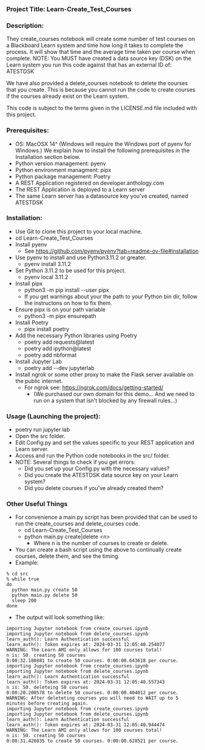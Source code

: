 ### Project Title: Learn-Create_Test_Courses
### Description:
They create_courses notebook will create some number of test courses on a Blackboard Learn system and time how long it takes to complete the process. It will show that time and the average time taken per course when complete. NOTE: You MUST have created a data source key (DSK) on the Learn system you run this code against that has an external ID of: ATESTDSK

We have also provided a delete_courses notebook to delete the courses that you create. This is because you cannot run the code to create courses if the courses already exist on the Learn system.

This code is subject to the terms given in the LICENSE.md file included with this project.

### Prerequisites:
* OS: MacOSX 14^ (Windows will require the Windows port of pyenv for Windows.) We explain how to install the following prerequisites in the Installation section below.
* Python version management: pyenv
* Python environment managment: pipx
* Python package management: Poetry
* A REST Application registered on developer.anthology.com
* The REST Application is deployed to a Learn server
* The same Learn server has a datasource key you've created, named ATESTDSK


### Installation:
* Use Git to clone this project to your local machine.
* cd Learn-Create_Test_Courses
* Install pyenv
    * See https://github.com/pyenv/pyenv?tab=readme-ov-file#installation  
* Use pyenv to install and use Python3.11.2 or greater.
    * pyenv install 3.11.2
* Set Python 3.11.2 to be used for this project.
    * pyenv local 3.11.2
* Install pipx
    * python3 -m pip install --user pipx
    * If you get warnings about your the path to your Python bin dir, follow the instructons on how to fix them.
* Ensure pipx is on your path variable
    * python3 -m pipx ensurepath
* Install Poetry
    * pipx install poetry
* Add the necessary Python libraries using Poetry
    * poetry add requests@latest
    * poetry add ipython@latest
    * poetry add nbformat
* Install Jupyter Lab
    * poetry add --dev jupyterlab
* Install ngrok or some other proxy to make the Flask server available on the public internet.
    * For ngrok see: https://ngrok.com/docs/getting-started/
        * (We purchased our own domain for this demo... And we need to run on a system that isn't blocked by any firewall rules...)

### Usage (Launching the project):
* poetry run jupyter lab
* Open the src folder.
* Edit Config.py and set the values specific to your REST application and Learn server.
* Access and run the Python code notebooks in the src/ folder.
* NOTE: Several things to check if you get errors:
    * Did you set up your Config.py with the necessary values?
    * Did you create the ATESTDSK data source key on your Learn system?
    * Did you delete courses if you've already created them?

### Other Useful Things
* For convenience a main.py script has been provided that can be used to run the create_courses and delete_courses code.
    * cd Learn-Create_Test_Courses
    * python main.py create|delete \<n\>
      * Where n is the number of courses to create or delete.
* You can create a bash script using the above to continually create courses, delete them, and see the timing.
* Example:
````
% cd src
% while true
do
  python main.py create 50
  python main.py delete 50
  sleep 200
done
````

* The output will look something like:
````
importing Jupyter notebook from create_courses.ipynb
importing Jupyter notebook from delete_courses.ipynb
learn_auth(): Learn Authentication successful
learn_auth(): Token expires at: 2024-03-31 12:05:40.254077
WARNING: The Learn AMI only allows for 100 courses total!
n is: 50. creating 50 courses
0:00:32.180881 to create 50 courses. 0:00:00.643618 per course.
importing Jupyter notebook from create_courses.ipynb
importing Jupyter notebook from delete_courses.ipynb
learn_auth(): Learn Authentication successful
learn_auth(): Token expires at: 2024-03-31 12:05:40.557343
n is: 50. deleteing 50 courses
0:00:20.200578 to delete 50 courses. 0:00:00.404012 per course.
WARNING: After deleteting courses you will need to WAIT up to 5 minutes before creating again.
importing Jupyter notebook from create_courses.ipynb
importing Jupyter notebook from delete_courses.ipynb
learn_auth(): Learn Authentication successful
learn_auth(): Token expires at: 2024-03-31 12:05:40.944474
WARNING: The Learn AMI only allows for 100 courses total!
n is: 50. creating 50 courses
0:00:31.426035 to create 50 courses. 0:00:00.628521 per course.
````



